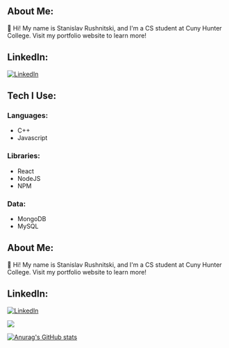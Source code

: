 ## **About Me:**
👋 Hi! My name is Stanislav Rushnitski, and I'm a CS student at Cuny Hunter College. Visit my portfolio website to learn more!

## LinkedIn:
[![LinkedIn](https://img.shields.io/badge/LinkedIn-Profile-blue?style=flat&logo=linkedin)](https://www.linkedin.com/in/stanislav-rushnitski-390455175/)

## **Tech I Use:**
### **Languages:**
- C++
- Javascript

### **Libraries:**
- React
- NodeJS
- NPM

### **Data:**
- MongoDB
- MySQL


## **About Me:**
👋 Hi! My name is Stanislav Rushnitski, and I'm a CS student at Cuny Hunter College. Visit my portfolio website to learn more!

## **LinkedIn:**
[![LinkedIn](https://img.shields.io/badge/LinkedIn-Profile-blue?style=flat&logo=linkedin)](https://www.linkedin.com/in/stanislav-rushnitski-390455175/)



<a href="https://visitcount.itsvg.in">
  <img src="https://visitcount.itsvg.in/api?id=Stbam&label=Profile%20Views&color=0&icon=8&pretty=false" />
</a>

[![Anurag's GitHub stats](https://github-readme-stats.vercel.app/api?username=stbam)](https://github.com/stbam/github-readme-stats)



<!--


**stbam/stbam** is a ✨ _special_ ✨ repository because its `README.md` (this file) appears on your GitHub profile.

Here are some ideas to get you started:

- 🔭 I’m currently working on ...
- 🌱 I’m currently learning ...
- 👯 I’m looking to collaborate on ...
- 🤔 I’m looking for help with ...
- 💬 Ask me about ...
- 📫 How to reach me: ...
- 😄 Pronouns: ...
- ⚡ Fun fact: ...
-->
